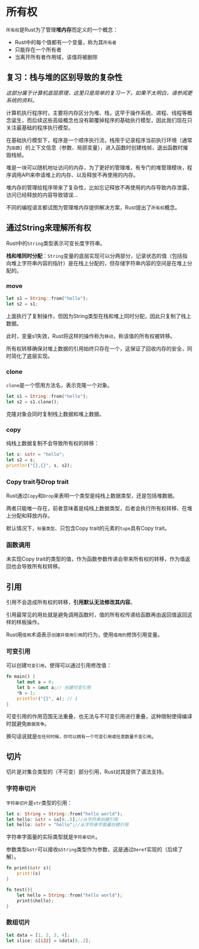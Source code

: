 # 所有权

`所有权`是Rust为了管理**堆内存**而定义的一个概念：

- Rust中的每个值都有一个变量，称为其`所有者`
- 只能存在一个所有者
- 当离开所有者作用域，该值将被删除

## 复习：栈与堆的区别导致的复杂性

_这部分属于计算机底层原理，这里只是简单的复习一下，如果不太明白，请参阅更系统的资料。_

计算机执行程序时，主要将内存区分为堆、栈，这早于操作系统、进程、线程等概念诞生，而后续这些高级概念也没有颠覆掉程序的基础执行模型，因此我们现在只关注最基础的程序执行模型。

在基础执行模型下，程序是一个顺序执行流，栈用于记录程序当前执行环境（通常为`函数`）的上下文信息（参数、局部变量），进入函数时创建栈帧，退出函数时摧毁栈帧。

堆是一块可以随机地址访问的内存，为了更好的管理堆，有专门的堆管理模块，程序调用API来申请堆上的内存、以及释放不再使用的内存。

堆内存的管理给程序带来了复杂性，比如忘记释放不再使用的内存导致内存泄露，访问已经释放的内容导致错误...

不同的编程语言都试图为管理堆内存提供解决方案，Rust提出了`所有权`概念。

## 通过String来理解所有权

Rust中的`String`类型表示可变长度字符串。

**栈和堆同时分配**：`String`变量的底层实现可以分两部分，记录状态的值（包括指向堆上字符串内容的指针）是在栈上分配的，但存储字符串内容的空间是在堆上分配的。

### move

```rust
let s1 = String::from("hello");
let s2 = s1;
```

上面执行了复制操作，但因为String类型在栈和堆上同时分配，因此只复制了栈上数据。

此时，变量s1失效，Rust将这样的操作称为`移动`，称该值的所有权被转移。

所有权转移确保对堆上数据的引用始终只存在一个，这保证了回收内存的安全，同时简化了底层实现。

### clone

`clone`是一个惯用方法名，表示克隆一个对象。

```rust
let s1 = String::from("hello");
let s2 = s1.clone();
```

克隆对象会同时复制栈上数据和堆上数据。

### copy

纯栈上数据复制不会导致所有权的转移：

```rust
let s: &str = "hello";
let s2 = s;
println!("{},{}", s, s2);
```

### Copy trait与Drop trait

Rust通过`Copy`和`Drop`来表明一个类型是纯栈上数据类型，还是包括堆数据。

两者只能唯一存在，前者意味着是纯栈上数据类型，后者会执行所有权转移、在堆上分配和释放内存。

默认情况下，`标量类型`、只包含Copy trait的元素的`tupe`具有Copy trait。

### 函数调用

未实现Copy trait的类型的值，作为函数参数传递会带来所有权的转移，作为值返回也会导致所有权转移。

## 引用

引用不会造成所有权的转移，**引用默认无法修改其内容**。

引用最常见的用处就是避免调用函数时，值的所有权传递给函数再由返回值返回这样的样板操作。

Rust用`借用`术语表示`创建并使用引用`的行为，使用`借用的`修饰引用变量。

### 可变引用

可以创建`可变引用`，使得可以通过引用修改值：

```rust
fn main() {
    let mut a = 0;
    let b = &mut a;// 创建可变引用
    *b = 1;
    println!("{}", a); // 1
}
```

可变引用的作用范围无法重叠，也无法与不可变引用进行重叠，这种限制使得编译时就避免`数据竞争`。

换句话说就是`在任何时候，你可以拥有一个可变引用或任意数量不变引用`。

## 切片

切片是对集合类型的（不可变）部分引用，Rust对其提供了语法支持。

### 字符串切片

`字符串切片`是`str`类型的引用：

```rust
let s: String = String::from("hello world");
let hello: &str = &s[0..5];//从字符串创建引用
let hello: &str = "hello";//从字符串字面量创建引用
```

字符串字面量的实际类型就是`字符串切片`。

参数类型`&str`可以接收`&String`类型作为参数，这是通过`Deref`实现的（后续了解）。

```rust
fn print(&str s){
	print!(s)
}

fn test(){
	let hello = String::from("hello world");
	print(&hello);
}
```

### 数组切片

```rust
let data = [1, 2, 3, 4];
let slice: &[i32] = &data[0..2];
```
